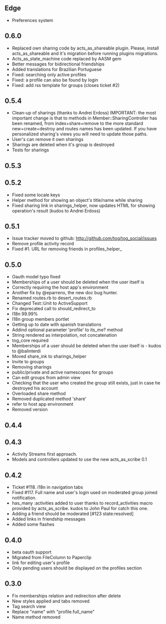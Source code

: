 Edge
----

* Preferences system

0.6.0
----

* Replaced own sharing code by acts_as_shareable plugin. Please, install acts_as_shareable and it's migration before running plugins migrations.
* Acts_as_state_machine code replaced by AASM gem
* Better messages for bidirectional friendships
* Added translations for Brazilian Portuguese
* Fixed: searching only active profiles
* Fixed: a profile can also be found by login
* Fixed: add rss template for groups (closes ticket #2)

0.5.4
----

* Clean-up of sharings (thanks to Andrei Erdoss)
     IMPORTANT: the most important change is that to methods in Member::SharingController has been renamed, from
                index+share+remove to the more standard new+create+destroy and routes names has been updated. 
                If you have personalized sharing's views you will need to update those paths.
* User's can remove it own sharings
* Sharings are deleted when it's group is destroyed
* Tests for sharings

0.5.3
----

0.5.2
----

* Fixed some locale keys
* Helper method for showing an object's title/name while sharing
* Fixed sharing link in sharings_helper, now updates HTML for showing operation's result (kudos to Andrei Erdoss)

0.5.1
----

* Issue tracker moved to github: http://github.com/tog/tog_social/issues 
* Remove profile activity record
* Fixed #1. URL for removing friends in profiles_helper_

0.5.0
----
* Oauth model typo fixed
* Memberships of a user should be deleted when the user itself is
* Correctly requiring the host app's environment
* Another fix by @eparreno, the new doc bug hunter.
* Renamed routes.rb to desert_routes.rb
* Changed Test::Unit to ActiveSupport
* Fix deprecated call to should_redirect_to
* I18n 99.99%
* I18n group members portlet
* Getting up to date with spanish translations
* Addind optional parameter 'profile' to its_me? method
* String rendered as interpolation, not concatenation
* tog_core required
* Memberships of a user should be deleted when the user itself is - kudos to @balinterdi
* Moved share_ink to sharings_helper
* Invite to groups
* Removing sharings
* public/private and active namescopes for groups
* Can edit groups from admin view
* Checking that the user who created the group still exists, just in case he destroyed his account
* Overloaded share method
* Removed duplicated method 'share'
* refer to host app environment
* Removed version

0.4.4
----

0.4.3
----
* Activity Streams first approach.
* Models and controllers updated to use the new acts_as_scribe 0.1 

0.4.2
----
* Ticket #118. i18n in navigation tabs
* Fixed #117. Full name and user's login used on moderated group joined notification.
* has_many :activities added to user thanks to record\_activities macro provided by acts\_as\_scribe. kudos to John Paul for catch this one.
* Adding a friend should be moderated [#123 state:resolved]
* Added links in friendship messages
* Added some flashes

0.4.0
----
* beta oauth support
* Migrated from FileColumn to Paperclip
* link for editing user's profile
* Only pending users should be displayed on the profiles section


0.3.0
----
* Fix memberships relation and redirection after delete
* New styles applied and tabs removed
* Tag search view
* Replace "name" with "profile.full_name"
* Name method removed
